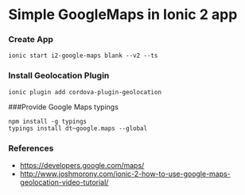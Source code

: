 # Simple GoogleMaps in Ionic 2 app

### Create App
`ionic start i2-google-maps blank --v2 --ts`

### Install Geolocation Plugin
`ionic plugin add cordova-plugin-geolocation`

###Provide Google Maps typings
```
npm install -g typings 
typings install dt~google.maps --global
```

### References 
* https://developers.google.com/maps/
* http://www.joshmorony.com/ionic-2-how-to-use-google-maps-geolocation-video-tutorial/